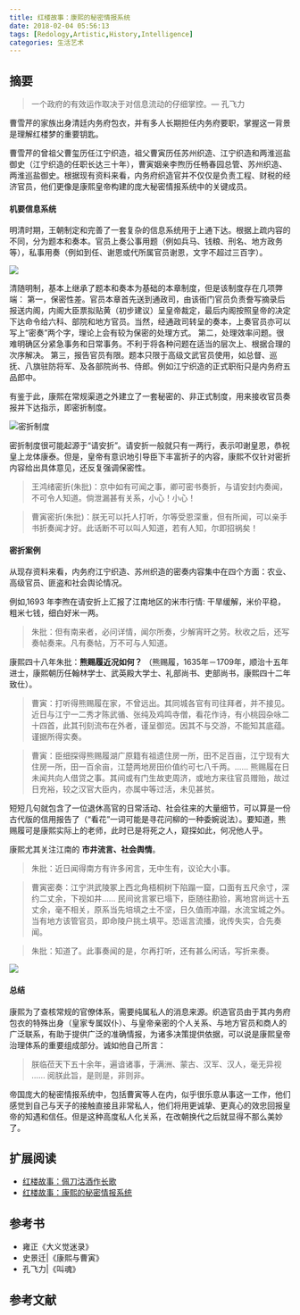 ```yaml
---
title: 红楼故事：康熙的秘密情报系统
date: 2018-02-04 05:56:13
tags: [Redology,Artistic,History,Intelligence]
categories: 生活艺术
---
```

## 摘要

>一个政府的有效运作取决于对信息流动的仔细掌控。— 孔飞力

曹雪芹的家族出身清廷内务府包衣，并有多人长期担任内务府要职，掌握这一背景是理解红楼梦的重要钥匙。

曹雪芹的曾祖父曹玺历任江宁织造，祖父曹寅历任苏州织造、江宁织造和两淮巡盐御史（江宁织造的任职长达三十年），曹寅姻亲李煦历任畅春园总管、苏州织造、两淮巡盐御史。根据现有资料来看，内务府织造官并不仅仅是负责工程、财税的经济官员，他们更像是康熙皇帝构建的庞大秘密情报系统中的关键成员。

<!--more-->

#### 机要信息系统

明清时期，王朝制定和完善了一套复杂的信息系统用于上通下达。根据上疏内容的不同，分为题本和奏本。官员上奏公事用题（例如兵马、钱粮、刑名、地方政务等），私事用奏（例如到任、谢恩或代所属官员谢恩，文字不超过三百字）。

![](http://riboseyim-qiniu.riboseyim.com/Red-2018-3.png)

清随明制，基本上继承了题本和奏本为基础的本章制度，但是该制度存在几项弊端：
第一，保密性差。官员本章首先送到通政司，由该衙门官员负责誊写摘录后报送内阁，内阁大臣票拟贴黄（初步建议）呈皇帝裁定，最后内阁按照皇帝的决定下达命令给六科、部院和地方官员。当然，经通政司转呈的奏本，上奏官员亦可以写上“密奏”两个字，理论上会有较为保密的处理方式。
第二，处理效率问题。很难明确区分紧急事务和日常事务。不利于将各种问题在适当的层次上、根据合理的次序解决。
第三，报告官员有限。题本只限于高级文武官员使用，如总督、巡抚、八旗驻防将军、及各部院尚书、侍郎。例如江宁织造的正式职衔只是内务府五品郎中。

有鉴于此，康熙在常规渠道之外建立了一套秘密的、非正式制度，用来接收官员奏报并下达指示，即密折制度。

![密折制度](http://riboseyim-qiniu.riboseyim.com/Red-2018-2.png)

密折制度很可能起源于“请安折”。请安折一般就只有一两行，表示叩谢皇恩，恭祝皇上龙体康泰。但是，皇帝有意识地引导臣下丰富折子的内容，康熙不仅针对密折内容给出具体意见，还反复强调保密性。

>王鸿绪密折(朱批)：京中如有可闻之事，卿可密书奏折，与请安封内奏闻，不可令人知道。倘泄漏甚有关系，小心！小心！

>曹寅密折(朱批)：朕无可以托人打听，尔等受恩深重，但有所闻，可以亲手书折奏闻才好。此话断不可以叫人知道，若有人知，尔即招祸矣！

#### 密折案例

从现存资料来看，内务府江宁织造、苏州织造的密奏内容集中在四个方面：农业、高级官员、匪盗和社会舆论情况。

例如,1693 年李煦在请安折上汇报了江南地区的米市行情: 干旱缓解，米价平稳，粗米七钱，细白好米一两。

>朱批：但有南来者，必问详情，闻尔所奏，少解宵旰之劳。秋收之后，还写奏帖奏来。凡有奏帖，万不可与人知道。

康熙四十八年朱批：**熊赐履近况如何？**  （熊赐履，1635年－1709年，顺治十五年进士，康熙朝历任翰林学士、武英殿大学士、礼部尚书、吏部尚书，康熙四十二年致仕）。

> 曹寅：打听得熊赐履在家，不曾远出。其同城各官有司往拜者，并不接见。近日与江宁一二秀才陈武循、张纯及鸡鸣寺僧，看花作诗，有小桃园杂咏二十四首，此其刊刻流布在外者，谨呈御览。因其不与交游，不能知其底蕴。谨据所得实奏。

> 曹寅：臣细探得熊赐履湖广原籍有祖遗住房一所，田不足百亩，江宁现有大住房一所，田一百余亩，江楚两地房田价值约可七八千两。…… 熊赐履在日未闻共向人借贷之事。其间或有门生故吏周济，或地方来往官员赠贻，故过日充裕，较之汉官大臣内，亦属中等过活，未见甚贫。

短短几句就包含了一位退休高官的日常活动、社会往来的大量细节，可以算是一份古代版的信用报告了（“看花”一词可能是寻花问柳的一种委婉说法）。要知道，熊赐履可是康熙实际上的老师，此时已是将死之人，窥探如此，何况他人乎。

康熙尤其关注江南的 **市井流言、社会舆情**。

 > 朱批：近日闻得南方有许多闲言，无中生有，议论大小事。

> 曹寅密奏：江宁洪武陵冢上西北角梧桐树下陷蹋一窟，口面有五尺余寸，深约二丈余，下视如井…… 民间讹言冢已塌下，臣随往勘验，离地宫尚远十五丈余，毫不相关，原系当先培填之土不坚，日久值雨冲蹋，水流宝城之外。当有地方该管官员，即命陵户挑土填平。恐谣言流播，讹传失实，合先奏闻。

> 朱批：知道了。此事奏闻的是，尔再打听，还有甚么闲话，写折来奏。

![](http://riboseyim-qiniu.riboseyim.com/Red-2018-1.png)

#### 总结

康熙为了查核常规的官僚体系，需要纯属私人的消息来源。织造官员由于其内务府包衣的特殊出身（皇家专属奴仆）、与皇帝亲密的个人关系、与地方官员和商人的广泛联系，有助于提供广泛的准确情报，为诸多决策提供依据，可以说是康熙皇帝治理体系的重要组成部分。诚如他自己所言：

>朕临莅天下五十余年，遍谙诸事，于满洲、蒙古、汉军、汉人，毫无异视 …… 阅朕此旨，是则是，非则非。

帝国庞大的秘密情报系统中，包括曹寅等人在内，似乎很乐意从事这一工作，他们感觉到自己与天子的接触直接且非常私人，他们将用更诚挚、更真心的效忠回报皇帝的知遇和信任。但是这种高度私人化关系，在改朝换代之后就显得不那么美妙了。

## 扩展阅读
- [红楼故事：佩刀沽酒作长歌](https://riboseyim.github.io/2017/10/04/Redology-DunMing/)
- [红楼故事：康熙的秘密情报系统](https://riboseyim.github.io/2018/02/04/Redology-Intelligence/)

## 参考书
- 雍正《大义觉迷录》
- 史景迁|《康熙与曹寅》
- 孔飞力|《叫魂》

## 参考文献
